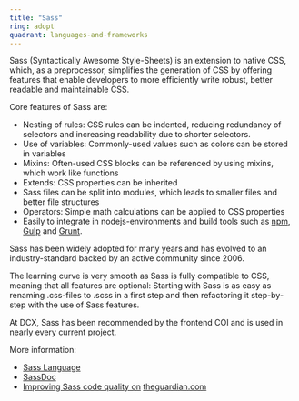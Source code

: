 ```yaml
---
title: "Sass"
ring: adopt
quadrant: languages-and-frameworks
---
```


Sass (Syntactically Awesome Style-Sheets) is an extension to native CSS, which, as a preprocessor, simplifies the generation of CSS by offering features that enable developers to more efficiently write robust, better readable and maintainable CSS.

Core features of Sass are:

- Nesting of rules: CSS rules can be indented, reducing redundancy of selectors and increasing readability due to shorter selectors.
- Use of variables: Commonly-used values such as colors can be stored in variables
- Mixins: Often-used CSS blocks can be referenced by using mixins, which work like functions
- Extends: CSS properties can be inherited
- Sass files can be split into modules, which leads to smaller files and better file structures
- Operators: Simple math calculations can be applied to CSS properties
- Easily to integrate in nodejs-environments and build tools such as [npm](/tools/npm.html), [Gulp](/tools/gulp.html) and [Grunt](/tools/grunt.html).

Sass has been widely adopted for many years and has evolved to an industry-standard backed by an active community since 2006.

The learning curve is very smooth as Sass is fully compatible to CSS, meaning that all features are optional:
Starting with Sass is as easy as renaming .css-files to .scss in a first step and then refactoring it step-by-step with the use of Sass features.

At DCX, Sass has been recommended by the frontend COI and is used in nearly every current project.

More information:

- [Sass Language](http://sass-lang.com/)
- [SassDoc](http://sassdoc.com/)
- [Improving Sass code quality on](https://www.theguardian.com/info/developer-blog/2014/may/13/improving-sass-code-quality-on-theguardiancom) [theguardian.com](http://theguardian.com)
